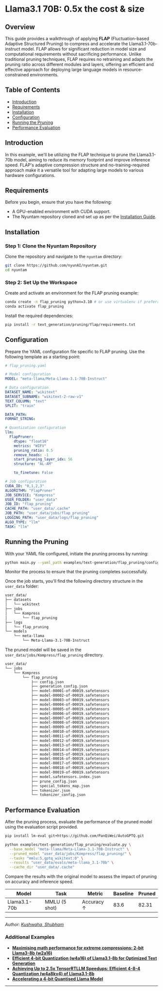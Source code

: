 # Llama3.1 70B: 0.5x the cost & size

## Overview

This guide provides a walkthrough of applying **FLAP** (Fluctuation-based Adaptive Structured Pruning) to compress and accelerate the Llama3.1-70b-instruct model. FLAP allows for significant reduction in model size and computational requirements without sacrificing performance. Unlike traditional pruning techniques, FLAP requires no retraining and adapts the pruning ratio across different modules and layers, offering an efficient and effective approach for deploying large language models in resource-constrained environments.

## Table of Contents

- [Introduction](#introduction)
- [Requirements](#requirements)
- [Installation](#installation)
- [Configuration](#configuration)
- [Running the Pruning](#running-the-pruning)
- [Performance Evaluation](#performance-evaluation)

## Introduction

In this example, we'll be utilizing the FLAP technique to prune the Llama3.1-70b model, aiming to reduce its memory footprint and improve inference speed. FLAP's adaptive compression structure and no-training-required approach make it a versatile tool for adapting large models to various hardware configurations.

## Requirements

Before you begin, ensure that you have the following:

- A GPU-enabled environment with CUDA support.
- The Nyuntam repository cloned and set up as per the [Installation Guide](#installation).

## Installation

### Step 1: Clone the Nyuntam Repository

Clone the repository and navigate to the `nyuntam` directory:

```bash
git clone https://github.com/nyunAI/nyuntam.git
cd nyuntam
```

### Step 2: Set Up the Workspace

Create and activate an environment for the FLAP pruning example:

```bash
conda create -n flap_pruning python=3.10 # or use virtualenv if preferred
conda activate flap_pruning
```

Install the required dependencies:

```bash
pip install -r text_generation/pruning/flap/requirements.txt
```

## Configuration

Prepare the YAML configuration file specific to FLAP pruning. Use the following template as a starting point:

```yaml
# flap_pruning.yaml

# Model configuration
MODEL: "meta-llama/Meta-Llama-3.1-70B-Instruct"

# Data configuration
DATASET_NAME: "wikitext"
DATASET_SUBNAME: "wikitext-2-raw-v1"
TEXT_COLUMN: "text"                     
SPLIT: "train"

DATA_PATH:
FORMAT_STRING:

# Quantization configuration
llm:
  FlapPruner:
    dtype: "float16"
    metrics: "WIFV"
    pruning_ratio: 0.5
    remove_heads: -1
    start_pruning_layer_idx: 56
    structure: "AL-AM"

    to_finetune: False

# Job configuration
CUDA_ID: "0,1,2,3"
ALGORITHM: "FlapPruner"
JOB_SERVICE: "Kompress"
USER_FOLDER: "user_data"
JOB_ID: "flap_pruning"
CACHE_PATH: "user_data/.cache"
JOB_PATH: "user_data/jobs/flap_pruning"
LOGGING_PATH: "user_data/logs/flap_pruning"
ALGO_TYPE: "llm"
TASK: "llm"
```

## Running the Pruning

With your YAML file configured, initiate the pruning process by running:

```bash
python main.py --yaml_path examples/text-generation/flap_pruning/config.yaml
```

Monitor the process to ensure that the pruning completes successfully.

Once the job starts, you'll find the following directory structure in the `user_data` folder:

```bash
user_data/
├── datasets
│   └── wikitext
├── jobs
│   └── Kompress
│       └── flap_pruning
├── logs
│   └── flap_pruning
└── models
    └── meta-llama
        └── Meta-Llama-3.1-70B-Instruct
```

The pruned model will be saved in the `user_data/jobs/Kompress/flap_pruning` directory.

```bash
user_data/
└── jobs
    └── Kompress
        └── flap_pruning
            ├── config.json
            ├── generation_config.json
            ├── model-00001-of-00019.safetensors
            ├── model-00002-of-00019.safetensors
            ├── model-00003-of-00019.safetensors
            ├── model-00004-of-00019.safetensors
            ├── model-00005-of-00019.safetensors
            ├── model-00006-of-00019.safetensors
            ├── model-00007-of-00019.safetensors
            ├── model-00008-of-00019.safetensors
            ├── model-00009-of-00019.safetensors
            ├── model-00010-of-00019.safetensors
            ├── model-00011-of-00019.safetensors
            ├── model-00012-of-00019.safetensors
            ├── model-00013-of-00019.safetensors
            ├── model-00014-of-00019.safetensors
            ├── model-00015-of-00019.safetensors
            ├── model-00016-of-00019.safetensors
            ├── model-00017-of-00019.safetensors
            ├── model-00018-of-00019.safetensors
            ├── model-00019-of-00019.safetensors
            ├── model.safetensors.index.json
            ├── prune_config.json
            ├── special_tokens_map.json
            ├── tokenizer.json
            └── tokenizer_config.json
```

## Performance Evaluation

After the pruning process, evaluate the performance of the pruned model using the evaluation script provided.

```bash
pip install lm-eval git+https://github.com/PanQiWei/AutoGPTQ.git

python examples/text-generation/flap_pruning/evaluate.py \
  --base_model "meta-llama/Meta-Llama-3.1-70B-Instruct" \
  --pruned_model "user_data/jobs/Kompress/flap_pruning/" \
  --tasks "mmlu:5,gptq_wikitext:0" \
  --results "user_data/evals/meta-llama_3.1-70b" \
  --cache_dir "user_data/.cache"

```

Compare the results with the original model to assess the impact of pruning on accuracy and inference speed.

| Model         | Task                         | Metric        | Baseline  | Pruned    |
| ------------- |----------------------------- |-------------- |---------- |---------- |
| Llama3.1-70b  | MMLU (5 shot)                | Accuracy ↑    | 83.6      | 82.31     |

---

*Author: [Kushwaha, Shubham](https://www.linkedin.com/in/shwoobham/)*

### Additional Examples

- **[Maximising math performance for extreme compressions: 2-bit Llama3-8b (w2a16)](../aqlm_quantization/readme.md)**
- **[Efficient 4-bit Quantization (w4a16) of Llama3.1-8b for Optimized Text Generation](../awq_quantization/readme.md)**
- **[Achieving Up to 2.5x TensorRTLLM Speedups: Efficient 4-8-4 Quantization (w4a8kv4) of Llama3.1-8b](../lmquant_quantization/readme.md)**
- **[Accelerating a 4-bit Quantised Llama Model](../tensorrtllm_engine/readme.md)**

---
